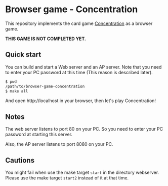 # Browser game - Concentration

This repository implements the card game
[Concentration](https://en.wikipedia.org/wiki/Concentration_(card_game)) as a browser game.

**THIS GAME IS NOT COMPLETED YET.**

## Quick start

You can build and start a Web server and an AP server.
Note that you need to enter your PC password at this time (This reason is described later).

~~~bash
$ pwd
/path/to/browser-game-concentration
$ make all
~~~

And open http://localhost in your browser, then let's play Concentration!

## Notes

The web server listens to port 80 on your PC.
So you need to enter your PC password at starting this server.

Also, the AP server listens to port 8080 on your PC.

## Cautions

You might fail when use the make target `start` in the directory webserver.
Please use the make target `start2` instead of it at that time.

